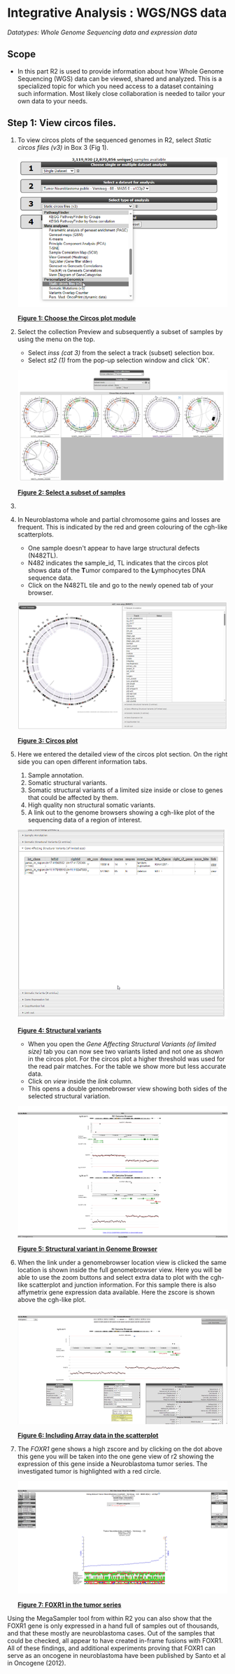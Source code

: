 <a id="integrative_analysis_wgs_data"></a>

Integrative Analysis : WGS/NGS data
===========================================

*Datatypes: Whole Genome Sequencing data and expression data*

Scope
-----
- In this part R2 is used to provide information about how Whole Genome Sequencing (WGS) data can be viewed, shared and analyzed.
  This is a specialized topic for which you need access to a dataset containing such information. Most likely close collaboration is needed to tailor your own data to your needs.



## Step 1: View circos files.

1. To view circos plots of the sequenced genomes in R2, select *Static circos files (v3)* in Box 3 (Fig 1).
	
	![](_static/images/IntAnaWGS/IntAnalysis_WGS_main_staticCircosFiles1a.png)
	
	[**Figure 1: Choose the Circos plot module**](_static/images/IntAnaWGS/IntAnalysis_WGS_main_staticCircosFiles1a.png)
	
2. Select the collection Preview and subsequently a subset of samples by using the menu on the top.
	- Select *inss (cat 3)* from the select a track (subset) selection box.
	- Select *st2 (1)* from the pop-up selection window and click 'OK'.
	
	![](_static/images/IntAnaWGS/IntAnalysis_WGS_SelectSubset_b.png)
	
	[**Figure 2: Select a subset of samples**](_static/images/IntAnaWGS/IntAnalysis_WGS_SelectSubset_b.png)
3. 
2. In Neuroblastoma whole and partial chromosome gains and losses are frequent. This is indicated by the red and green colouring of the cgh-like scatterplots.
	- One sample doesn't appear to have large structural defects (N482TL).
	- N482 indicates the sample_id, TL indicates that the circos plot shows data of the **T**umor compared to the **L**ymphocytes DNA sequence data.
	- Click on the N482TL tile and go to the newly opened tab of your browser.

	![](_static/images/IntAnaWGS/IntAnalysis_WGS_inssSt2Subset1a.png)
	
	[**Figure 3: Circos plot**](_static/images/IntAnaWGS/IntAnalysis_WGS_inssSt2Subset1a.png)
	
3. Here we entered the detailed view of the circos plot section.
   On the right side you can open different information tabs.
	1.	Sample annotation.
	2.	Somatic structural variants.
	3.	Somatic structural variants of a limited size inside or close to genes that could be affected by them.
	4.	High quality non structural somatic variants.
	5.	A link out to the genome browsers showing a cgh-like plot of the sequencing data of a region of interest.
   
	![](_static/images/IntAnaWGS/IntAnalysis_WGS_CircosDetailView1a.png)
	
	[**Figure 4: Structural variants**](_static/images/IntAnaWGS/IntAnalysis_WGS_CircosDetailView1a.png)
	
	- When you open the *Gene Affecting Structural Variants (of limited size)* tab you can now see two variants listed and not one as shown in the circos plot.
	  For the circos plot a higher threshold was used for the read pair matches. For the table we show more but less accurate data.
	- Click on *view* inside the *link* column.
	- This opens a double genomebrowser view showing both sides of the selected structural variation.

	![](_static/images/IntAnalysis_WGS_StucVarDuoPlot.png)
	
	[**Figure 5: Structural variant in Genome Browser**](_static/images/IntAnalysis_WGS_StucVarDuoPlot.png)

4. When the link under a genomebrowser location view is clicked the same location is shown inside the full genomebrowser view.
   Here you will be able to use the zoom buttons and select extra data to plot with the cgh-like scatterplot and junction information.
   For this sample there is also affymetrix gene expression data available. Here the zscore is shown above the cgh-like plot.

	![](_static/images/IntAnalysis_WGS_StucVarGenomebrowser.png)
	
	[**Figure 6: Including Array data in the scatterplot**](_static/images/IntAnalysis_WGS_StucVarGenomebrowser.png)
	
5. The *FOXR1* gene shows a high zscore and by clicking on the dot above this gene you will be taken into the one gene view of r2 showing the expression of this gene inside a Neuroblastoma tumor series. The investigated tumor is highlighted with a red circle.

	![](_static/images/IntAnalysis_WGS_FoxM1oneGeneView.png)
	
	[**Figure 7: FOXR1 in the tumor series**](_static/images/IntAnalysis_WGS_FoxM1oneGeneView.png)

Using the MegaSampler tool from within R2 you can also show that the FOXR1 gene is only expressed in a hand full of samples out of thousands, and that these mostly are neuroblastoma cases. Out of the samples that could be checked, all appear to have created in-frame fusions with FOXR1. All of these findings, and additional experiments proving that FOXR1 can serve as an oncogene in neuroblastoma have been published by Santo et al in Oncogene (2012).

